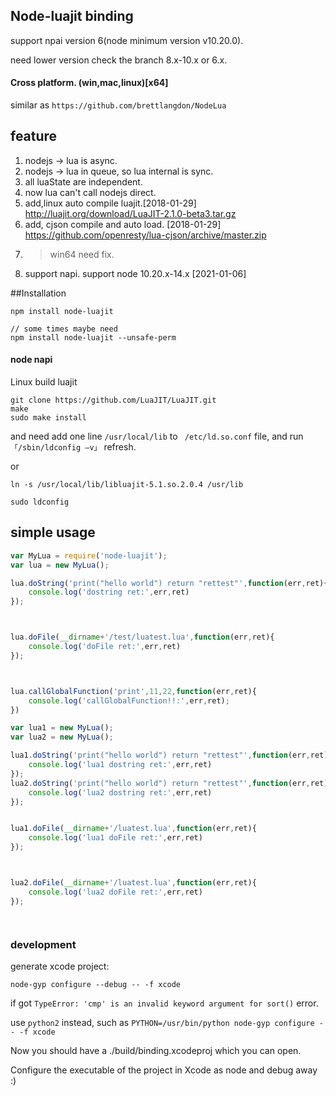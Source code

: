 
## Node-luajit binding 

support npai version 6(node minimum version  v10.20.0).

need lower version check the branch 8.x-10.x or 6.x.


#### Cross platform.  (win,mac,linux)[x64]
similar as `https://github.com/brettlangdon/NodeLua`


## feature

1. nodejs -> lua  is async.
2. nodejs -> lua  in queue, so lua internal is sync.
3. all luaState  are independent.
4. now lua can't call nodejs direct.
5. add,linux auto compile luajit.[2018-01-29] http://luajit.org/download/LuaJIT-2.1.0-beta3.tar.gz
6. add, cjson compile and auto load.  [2018-01-29] https://github.com/openresty/lua-cjson/archive/master.zip
7. > win64 need fix.
8. support napi.  support node 10.20.x-14.x [2021-01-06]


##Installation

`npm install node-luajit`
```
// some times maybe need 
npm install node-luajit --unsafe-perm

```

#### node napi

Linux build luajit
```
git clone https://github.com/LuaJIT/LuaJIT.git
make
sudo make install
```

and need add one line `/usr/local/lib` to ` /etc/ld.so.conf` file, and run `「/sbin/ldconfig –v」` refresh. 

or

```
ln -s /usr/local/lib/libluajit-5.1.so.2.0.4 /usr/lib

sudo ldconfig
```


## simple usage

```js
var MyLua = require('node-luajit');
var lua = new MyLua();

lua.doString('print("hello world") return "rettest"',function(err,ret){
    console.log('dostring ret:',err,ret)
});



lua.doFile(__dirname+'/test/luatest.lua',function(err,ret){
    console.log('doFile ret:',err,ret)
});



lua.callGlobalFunction('print',11,22,function(err,ret){
    console.log('callGlobalFunction!!:',err,ret);
})

var lua1 = new MyLua();
var lua2 = new MyLua();

lua1.doString('print("hello world") return "rettest"',function(err,ret){
    console.log('lua1 dostring ret:',err,ret)
});
lua2.doString('print("hello world") return "rettest"',function(err,ret){
    console.log('lua2 dostring ret:',err,ret)
});


lua1.doFile(__dirname+'/luatest.lua',function(err,ret){
    console.log('lua1 doFile ret:',err,ret)
});



lua2.doFile(__dirname+'/luatest.lua',function(err,ret){
    console.log('lua2 doFile ret:',err,ret)
});




```

### development


generate xcode project:

`node-gyp configure --debug -- -f xcode`

if got `TypeError: 'cmp' is an invalid keyword argument for sort()` error.


use `python2` instead, such as  `PYTHON=/usr/bin/python node-gyp configure -- -f xcode`

Now you should have a ./build/binding.xcodeproj which you can open. 

Configure the executable of the project in Xcode as node and debug away :)


